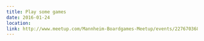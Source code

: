 ```yaml
---
title: Play some games
date: 2016-01-24
location: 
link: http://www.meetup.com/Mannheim-Boardgames-Meetup/events/227670368/
---
```

